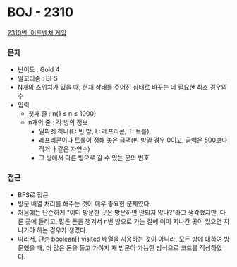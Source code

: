 
# BOJ - 2310

[2310번: 어드벤처 게임](https://www.acmicpc.net/problem/2310)

### 문제

- 난이도 : Gold 4
- 알고리즘 : BFS
- N개의 스위치가 있을 때, 현재 상태를 주어진 상태로 바꾸는 데 필요한 최소 경우의 수
- 입력
    - 첫째 줄 : n(1 ≤ n ≤ 1000)
    - n개의 줄 : 각 방의 정보
        - 알파벳 하나(E: 빈 방, L: 레프리콘, T: 트롤),
        - 레프리콘이나 트롤이 정해 놓은 금액(빈 방일 경우 0이고, 금액은 500보다 작거나 같은 자연수)
        - 그 방에서 다른 방으로 갈 수 있는 문의 번호
        

### 접근

- BFS로 접근
- 방문 배열 처리를 해주는 것이 매우 중요한 문제였다.
- 처음에는 단순하게 “이미 방문한 곳은 방문하면 안되지 않나?”라고 생각했지만, 다른 곳에 들리고, 많은 돈을 챙겨서 n번 방으로 가는 길에 이미 지나간 곳이 있으면 지나가야 하는 경우가 생겼다.
- 따라서, 단순 boolean[] visited 배열을 사용하는 것이 아니라, 모든 방에 대하여 방문했을 때, 더 많은 돈을 들고 가야지 재 방문이 가능한 방식으로 코드를 작성하였다.
